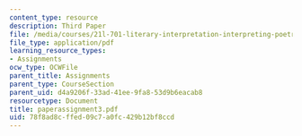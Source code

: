 ```yaml
---
content_type: resource
description: Third Paper
file: /media/courses/21l-701-literary-interpretation-interpreting-poetry-fall-2003/78f8ad8cffed09c7a0fc429b12bf8ccd_paperassignment3.pdf
file_type: application/pdf
learning_resource_types:
- Assignments
ocw_type: OCWFile
parent_title: Assignments
parent_type: CourseSection
parent_uid: d4a9206f-33ad-41ee-9fa8-53d9b6eacab8
resourcetype: Document
title: paperassignment3.pdf
uid: 78f8ad8c-ffed-09c7-a0fc-429b12bf8ccd
---
```

